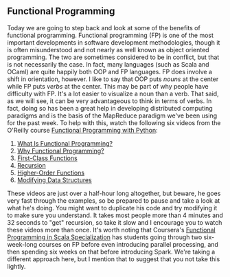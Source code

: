 Functional Programming
----------------------

Today we are going to step back and look at some of the benefits of functional programming. Functional programming (FP) is one of the most important developments in software development methodologies, though it is often misunderstood and not nearly as well known as object oriented programming. The two are sometimes considered to be in conflict, but that is not necessarily the case. In fact, many languages (such as Scala and OCaml) are quite happily both OOP and FP languages. FP does involve a shift in orientation, however. I like to say that OOP puts _nouns_ at the center while FP puts _verbs_ at the center. This may be part of why people have difficulty with FP. It's a lot easier to visualize a noun than a verb. That said, as we will see, it can be very advantageous to think in terms of verbs. In fact, doing so has been a great help in developing distributed computing paradigms and is the basis of the MapReduce paradigm we've been using for the past week. To help with this, watch the following six videos from the O'Reilly course [Functional Programming with Python](https://player.oreilly.com/videos/9781771374651):

1. [What Is Functional Programming?](https://s3-us-west-2.amazonaws.com/dsci/6007/videos/FP/004_what_is_functional_programming.mp4)
2. [Why Functional Programming?](https://s3-us-west-2.amazonaws.com/dsci/6007/videos/FP/005_why_functional_programming.mp4)
3. [First-Class Functions](https://s3-us-west-2.amazonaws.com/dsci/6007/videos/FP/006_firstclass_functions.mp4)
4. [Recursion](https://s3-us-west-2.amazonaws.com/dsci/6007/videos/FP/007_recursion.mp4)
5. [Higher-Order Functions](https://s3-us-west-2.amazonaws.com/dsci/6007/videos/FP/008_higherorder_functions.mp4)
6. [Modifying Data Structures](https://s3-us-west-2.amazonaws.com/dsci/6007/videos/FP/009_modifying_data_structures.mp4)

These videos are just over a half-hour long altogether, but beware, he goes very fast through the examples, so be prepared to pause and take a look at what he's doing. You might want to duplicate his code and try modifying it to make sure you understand. It takes most people more than 4 minutes and 32 seconds to "get" recursion, so take it slow and I encourage you to watch these videos more than once. It's worth noting that Coursera's [Functional Programming in Scala Specialization](https://www.coursera.org/specializations/scala) has students going through two six-week-long courses on FP before even introducing parallel processing, and then spending six weeks on that before introducing Spark. We're taking a different approach here, but I mention that to suggest that you not take this lightly.
